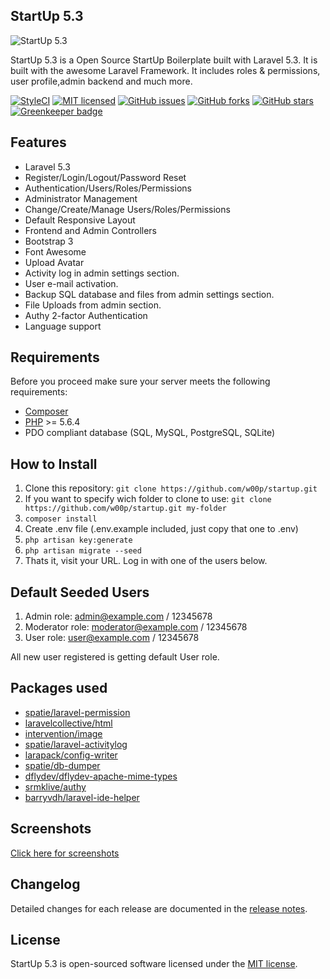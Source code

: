 ## StartUp 5.3

<img src="https://raw.githubusercontent.com/w00p/startup/3e7392c5c6428af443eb9a494d206f93ebc5f8b9/public/uploads/readme.png" alt="StartUp 5.3">

StartUp 5.3 is a Open Source StartUp Boilerplate built with Laravel 5.3. It is built with the awesome Laravel Framework. It includes roles & permissions,
user profile,admin backend and much more.

[![StyleCI](https://styleci.io/repos/67250440/shield)](https://styleci.io/repos/67250440)
[![MIT licensed](https://img.shields.io/badge/license-MIT-blue.svg)](https://github.com/w00p/startup/blob/master/LICENSE)
[![GitHub issues](https://img.shields.io/github/issues/w00p/startup.svg)](https://github.com/w00p/startup/issues)
[![GitHub forks](https://img.shields.io/github/forks/w00p/startup.svg)](https://github.com/w00p/startup/network)
[![GitHub stars](https://img.shields.io/github/stars/w00p/startup.svg)](https://github.com/w00p/startup/stargazers) [![Greenkeeper badge](https://badges.greenkeeper.io/logikinc/startup.svg)](https://greenkeeper.io/)

## Features

* Laravel 5.3
* Register/Login/Logout/Password Reset
* Authentication/Users/Roles/Permissions
* Administrator Management
* Change/Create/Manage Users/Roles/Permissions
* Default Responsive Layout
* Frontend and Admin Controllers
* Bootstrap 3
* Font Awesome
* Upload Avatar
* Activity log in admin settings section.
* User e-mail activation.
* Backup SQL database and files from admin settings section.
* File Uploads from admin section.
* Authy 2-factor Authentication
* Language support

## Requirements

Before you proceed make sure your server meets the following requirements:

- [Composer](https://getcomposer.org/)
- [PHP](https://php.net/) >= 5.6.4
- PDO compliant database (SQL, MySQL, PostgreSQL, SQLite)

## How to Install

1. Clone this repository: ```git clone https://github.com/w00p/startup.git ``` 
2. If you want to specify wich folder to clone to use: ```git clone https://github.com/w00p/startup.git my-folder```
3. ```composer install```
4. Create .env file (.env.example included, just copy that one to .env)
5. ```php artisan key:generate```
6. ```php artisan migrate --seed```
9. Thats it, visit your URL. Log in with one of the users below.

## Default Seeded Users

1. Admin role: admin@example.com / 12345678
2. Moderator role: moderator@example.com / 12345678
3. User role: user@example.com / 12345678

All new user registered is getting default User role.

## Packages used

* [spatie/laravel-permission](https://github.com/spatie/laravel-permission)
* [laravelcollective/html](https://laravelcollective.com/docs/5.3/html)
* [intervention/image](https://github.com/intervention/image)
* [spatie/laravel-activitylog](https://github.com/larapack/config-writer)
* [larapack/config-writer](https://github.com/spatie/laravel-activitylog)
* [spatie/db-dumper](https://github.com/spatie/db-dumper)
* [dflydev/dflydev-apache-mime-types](https://github.com/dflydev/dflydev-apache-mime-types)
* [srmklive/authy](https://github.com/srmklive/laravel-twofactor-authentication)
* [barryvdh/laravel-ide-helper](https://github.com/barryvdh/laravel-ide-helper)

## Screenshots
[Click here for screenshots](https://github.com/w00p/startup/tree/master/public/uploads/screenshots)

## Changelog

Detailed changes for each release are documented in the [release notes](https://github.com/w00p/startup/blob/master/CHANGELOG).

## License

StartUp 5.3 is open-sourced software licensed under the [MIT license](https://github.com/w00p/startup/blob/master/LICENSE).
